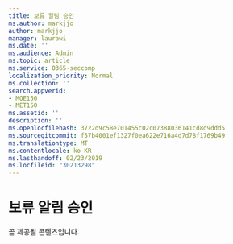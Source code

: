 ```yaml
---
title: 보류 알림 승인
ms.author: markjjo
author: markjjo
manager: laurawi
ms.date: ''
ms.audience: Admin
ms.topic: article
ms.service: O365-seccomp
localization_priority: Normal
ms.collection: ''
search.appverid:
- MOE150
- MET150
ms.assetid: ''
description: ''
ms.openlocfilehash: 3722d9c58e701455c02c07388036141cd8d9ddd5
ms.sourcegitcommit: f57b4001ef1327f0ea622e716a4d7d78f1769b49
ms.translationtype: MT
ms.contentlocale: ko-KR
ms.lasthandoff: 02/23/2019
ms.locfileid: "30213298"
---
```

# <a name="acknowledge-a-hold-notification"></a>보류 알림 승인 

곧 제공될 콘텐츠입니다.